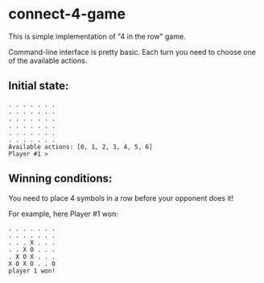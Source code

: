 # connect-4-game

This is simple implementation of "4 in the row" game.

Command-line interface is pretty basic. Each turn you need to choose one of the available actions.

Initial state:
--------------

```
. . . . . . . 
. . . . . . . 
. . . . . . . 
. . . . . . . 
. . . . . . . 
. . . . . . . 
Available actions: [0, 1, 2, 3, 4, 5, 6]
Player #1 >
```

Winning conditions:
-------------------

You need to place 4 symbols in a row before your opponent does it!

For example, here Player #1 won:

```
. . . . . . . 
. . . . . . . 
. . . X . . . 
. . X O . . . 
. X O X . . . 
X O X O . . O 
player 1 won!
```

